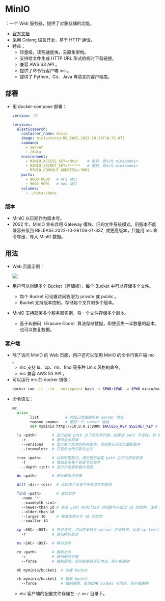 # MinIO

：一个 Web 服务器，提供了对象存储的功能。
- [官方文档](https://docs.min.io/docs/)
- 采用 Golang 语言开发，基于 HTTP 通信。
- 特点：
  - 轻量级，读写速度快，云原生架构。
  - 支持给文件生成 HTTP URL 形式的临时下载链接。
  - 兼容 AWS S3 API 。
  - 提供了命令行客户端 mc 。
  - 提供了 Python、Go、Java 等语言的客户端库。

## 部署

- 用 docker-compose 部署：
  ```yml
  version: '3'

  services:
    elasticsearch:
      container_name: minio
      image: minio/minio:RELEASE.2022-10-24T18-35-07Z
      command:
        - server
        - /data
      environment:
        - MINIO_ACCESS_KEY=admin    # 账号，默认为 minioadmin
        - MINIO_SECRET_KEY=******   # 密码，默认为 minioadmin
        - MINIO_CONSOLE_ADDRESS=:9001
      ports:
        - 9000:9000   # API 端口
        - 9001:9001   # Web 端口
      volumes:
        - ./data:/data
  ```

### 版本

- MinIO 以日期作为版本号。
- 2022 年，MinIO 宣布弃用 Gateway 模块、旧的文件系统模式。旧版本不能兼容升级到 RELEASE.2022-10-29T06-21-33Z, 或更高版本，只能用 mc 命令导出、导入 MinIO 数据。

## 用法

- Web 页面示例：

  ![](./MinIO.png)

- 用户可以创建多个 Bucket（存储桶），每个 Bucket 中可以存储多个文件。
  - 每个 Bucket 可设置访问权限为 private 或 public 。
  - Bucket 支持版本控制，存储每个文件的多个版本。

- MinIO 支持部署多个服务器实例，将一个文件存储多个副本。
  - 基于纠删码（Erasure Code）算法存储数据，即使丢失一半数量的副本，也可以恢复数据。

### 客户端

- 除了访问 MinIO 的 Web 页面，用户还可以使用 MinIO 的命令行客户端 mc 。
  - mc 支持 ls、cp、rm、find 等多种 Unix 风格的命令。
  - mc 兼容 AWS S3 API 。
- 可以运行 mc 的 docker 镜像：
  ```sh
  docker run -it --rm --entrypoint bash -v $PWD:$PWD -w $PWD minio/mc:RELEASE.2022-10-29T10-09-23Z
  ```
- 命令语法：
  ```sh
  mc
    alias
          list            # 列出已添加的所有 server 地址
          remove <name>   # 删除一个 server 地址
          set myminio http://10.0.0.1:9000 $ACCESS_KEY $SECRET_KEY # 添加一个 server 地址

    ls <path>       # 显示指定 path 之下的文件列表。如果该 path 不存在，则 mc 命令的输出为空，但返回码依然为 0
      -r            # 递归显示目录
      --versions    # 显示每个文件的所有版本。否则默认只显示最新版本
      --incomplete  # 只显示上传失败的文件

    tree <path>     # 以树形图格式，递归显示指定 path 之下的所有目录
      -f            # 增加显示每个目录下的文件
      --depth <int> # 显示子目录的最大深度

    du <path>       # 统计磁盘占用量

    diff <dir> <dir>  # 比较两个目录下所有文件的差异

    find <path>       # 查找文件
      -name '*'
      --maxdepth <int>
      --newer-than 1d # 筛选 Last Modified 时间距今不超过 1d 的文件。注意 mv 操作也会刷新 Last Modified 时间
      --older-than 1d
      --larger 1G     # 筛选体积大于 1G 的文件
      --smaller 1G

    cp <SRC> <DST>  # 拷贝文件，可以在本机与 server 之间拷贝。比如 cp test/ myminio/bucket1/
      -r            # 递归拷贝目录

    mv <SRC> <DST>  # 移动文件

    rm <path>       # 删除文件
      -r            # 递归删除目录
      --force       # 强制删除。否则如果目录不为空，则不能删除

    mb myminio/bucket1  # 创建 bucket

    rb myminio/bucket1  # 删除 bucket
      --force           # 强制删除。否则如果 bucket 不为空，则不能删除
  ```
  - mc 客户端的配置文件存储在 `~/.mc/` 目录下。
